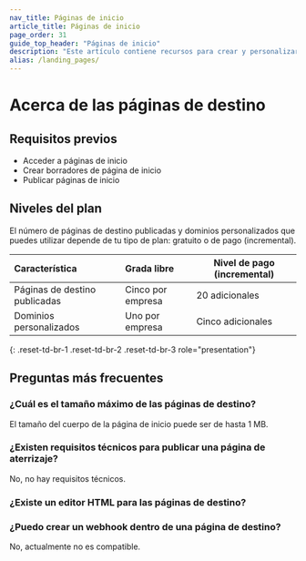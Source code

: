 ```yaml
---
nav_title: Páginas de inicio
article_title: Páginas de inicio
page_order: 31
guide_top_header: "Páginas de inicio"
description: "Este artículo contiene recursos para crear y personalizar páginas de destino Braze."
alias: /landing_pages/
---
```


# Acerca de las páginas de destino

> 





## Requisitos previos



- Acceder a páginas de inicio
- Crear borradores de página de inicio
- Publicar páginas de inicio



## Niveles del plan

El número de páginas de destino publicadas y dominios personalizados que puedes utilizar depende de tu tipo de plan: gratuito o de pago (incremental).

| Característica                                                                                                   | Grada libre     | Nivel de pago (incremental)     |
| :---------------------------------------------------------------------------------------------------------------- | :--------------- | ----------------- |
| Páginas de destino publicadas                                                                 | Cinco por empresa | 20 adicionales |
| Dominios personalizados          | Uno por empresa | Cinco adicionales |
{: .reset-td-br-1 .reset-td-br-2 .reset-td-br-3 role="presentation"}

## Preguntas más frecuentes

### ¿Cuál es el tamaño máximo de las páginas de destino?

El tamaño del cuerpo de la página de inicio puede ser de hasta 1 MB.

### ¿Existen requisitos técnicos para publicar una página de aterrizaje?

No, no hay requisitos técnicos.

### ¿Existe un editor HTML para las páginas de destino?

 

### ¿Puedo crear un webhook dentro de una página de destino?

No, actualmente no es compatible.

